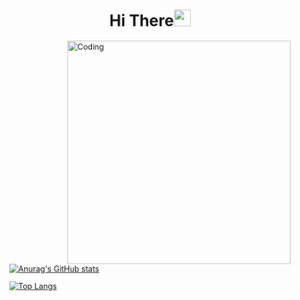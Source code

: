 
<h1 align="center">Hi There<img src="https://raw.githubusercontent.com/MartinHeinz/MartinHeinz/master/wave.gif" width="30px"></h1>

<img align="right" alt="Coding" width="400" src="https://cdn.dribbble.com/users/1162077/screenshots/3848914/programmer.gif">

[![Anurag's GitHub stats](https://github-readme-stats.vercel.app/api?username=aliefabdillah&count_private=true&show_icons=true&theme=radical)](https://github.com/aliefabdillah/github-readme-stats)

[![Top Langs](https://github-readme-stats.vercel.app/api/top-langs/?username=aliefabdillah&layout=compact)](https://github.com/aliefabdillah/github-readme-stats)



